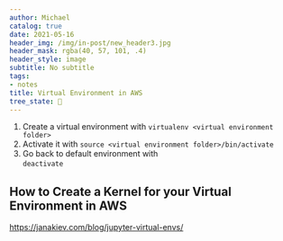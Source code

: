 ```yaml
---
author: Michael
catalog: true
date: 2021-05-16
header_img: /img/in-post/new_header3.jpg
header_mask: rgba(40, 57, 101, .4)
header_style: image
subtitle: No subtitle
tags:
- notes
title: Virtual Environment in AWS
tree_state: 🌱
---
```


1. Create a virtual environment with 
`virtualenv <virtual environment folder>`
2. Activate it with 
`source <virtual environment folder>/bin/activate`
3. Go back to default environment with  
`deactivate`


## How to Create a Kernel for your Virtual Environment in AWS
https://janakiev.com/blog/jupyter-virtual-envs/